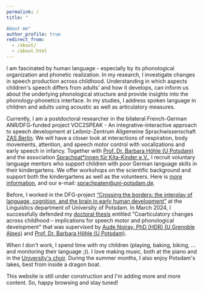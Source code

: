```yaml
---
permalink: /
title: "

About me"
author_profile: true
redirect_from: 
  - /about/
  - /about.html
---
```


I am fascinated by human language - especially by its phonological organization and phonetic realization. In my research, I investigate changes in speech production across childhood. Understanding in which aspects children's speech differs from adults' and how it develops, can inform us about the underlying phonological structure and provide insights into the phonology-phonetics interface. In my studies, I address spoken language in children and adults using acoustic as well as articulatory measures.

Currently, I am a postdoctoral researcher in the bilateral French-German ANR/DFG-funded project VOC2SPEAK - An integrative-interactive approach to speech development at Leibniz-Zentrum Allgemeine Sprachwissenschaft [ZAS Berlin](https://www.leibniz-zas.de/de/). We will have a closer look at interactions of respiration, body movements, attention, and speech motor control with vocalizations and early speech in infancy.
Together with [Prof. Dr. Barbara Höhle (U Potsdam)](https://www.uni-potsdam.de/de/ling/staff-list/barbara-hoehle) and the association [Sprachpat*innen für Kita-Kinder e.V.](https://sprachpaten.berlin/), I recruit voluntary language mentors who support children with poor German language skills in their kindergartens. We offer workshops on the scientific background and support both the kindergartens as well as the volunteers. Here is [more information](\files\Projektinfo-Sprachpatenschaft.pdf), and our e-mail: sprachpaten@uni-potsdam.de.

Before, I worked in the DFG-project [“Crossing the borders: the interplay of language, cognition, and the brain in early human development”](https://crossing-project.de/) at the Linguistics department of University of Potsdam.
In March 2024, I successfully defended my [doctoral thesis](https://doi.org/10.25932/publishup-63012) entitled "Coarticulatory changes across childhood – implications for speech motor and phonological development" that was supervised by [Aude Noiray, PhD (HDR) (U Grenoble Alpes)](https://noirayaude.wordpress.com/) and [Prof. Dr. Barbara Höhle (U Potsdam)](https://www.uni-potsdam.de/de/ling/staff-list/barbara-hoehle).

When I don't work, I spend time with my children (playing, baking, biking, ... and monitoring their language ;)). I love making music, both at the piano and in the [University's choir](https://www.uni-potsdam.de/de/chor-orchester/campus-cantabile-chor-der-universitaet-potsdam). During the summer months, I also enjoy Potsdam's lakes, best from inside a dragon boat.

This website is still under construction and I'm adding more and more content. So, happy browsing and stay tuned!
